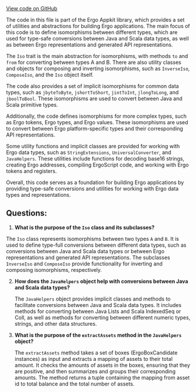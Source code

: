 [View code on GitHub](https://github.com/ergoplatform/ergo-appkit/common/src/main/java/org/ergoplatform/appkit/JavaHelpers.scala)

The code in this file is part of the Ergo Appkit library, which provides a set of utilities and abstractions for building Ergo applications. The main focus of this code is to define isomorphisms between different types, which are used for type-safe conversions between Java and Scala data types, as well as between Ergo representations and generated API representations.

The `Iso` trait is the main abstraction for isomorphisms, with methods `to` and `from` for converting between types A and B. There are also utility classes and objects for composing and inverting isomorphisms, such as `InverseIso`, `ComposeIso`, and the `Iso` object itself.

The code also provides a set of implicit isomorphisms for common data types, such as `jbyteToByte`, `jshortToShort`, `jintToInt`, `jlongToLong`, and `jboolToBool`. These isomorphisms are used to convert between Java and Scala primitive types.

Additionally, the code defines isomorphisms for more complex types, such as Ergo tokens, Ergo types, and Ergo values. These isomorphisms are used to convert between Ergo platform-specific types and their corresponding API representations.

Some utility functions and implicit classes are provided for working with Ergo data types, such as `StringExtensions`, `UniversalConverter`, and `JavaHelpers`. These utilities include functions for decoding base16 strings, creating Ergo addresses, compiling ErgoScript code, and working with Ergo tokens and registers.

Overall, this code serves as a foundation for building Ergo applications by providing type-safe conversions and utilities for working with Ergo data types and representations.
## Questions: 
 1. **What is the purpose of the `Iso` class and its subclasses?**

   The `Iso` class represents isomorphisms between two types `A` and `B`. It is used to define type-full conversions between different data types, such as conversions between Java and Scala data types or between Ergo representations and generated API representations. The subclasses `InverseIso` and `ComposeIso` provide functionality for inverting and composing isomorphisms, respectively.

2. **How does the `JavaHelpers` object help with conversions between Java and Scala data types?**

   The `JavaHelpers` object provides implicit classes and methods to facilitate conversions between Java and Scala data types. It includes methods for converting between Java Lists and Scala IndexedSeq or Coll, as well as methods for converting between different numeric types, strings, and other data structures.

3. **What is the purpose of the `extractAssets` method in the `JavaHelpers` object?**

   The `extractAssets` method takes a set of boxes (ErgoBoxCandidate instances) as input and extracts a mapping of assets to their total amount. It checks the amounts of assets in the boxes, ensuring that they are positive, and then summarizes and groups their corresponding amounts. The method returns a tuple containing the mapping from asset id to total balance and the total number of assets.